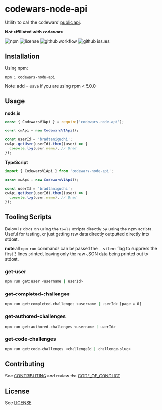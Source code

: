 # codewars-node-api

Utility to call the codewars' [public api](https://dev.codewars.com/#introduction).

**Not affiliated with codewars**.

<img alt="npm" src="https://img.shields.io/npm/v/codewars-node-api?style=flat-square"> <img alt="license" src="https://img.shields.io/github/license/bradtaniguchi/codewars-node-api?style=flat-square"> <img alt="github workflow" src="https://img.shields.io/github/workflow/status/bradtaniguchi/codewars-node-api/on-push-workflow?style=flat-square"> <img alt="github issues" src="https://img.shields.io/github/issues/bradtaniguchi/codewars-node-api?style=flat-square">

## Installation

Using npm:

```
npm i codewars-node-api
```

Note: add `--save` if you are using npm < 5.0.0

## Usage

**node.js**

```js
const { CodewarsV1Api } = require('codewars-node-api');

const cwApi = new CodewarsV1Api();

const userId = 'bradtaniguchi';
cwApi.getUser(userId).then((user) => {
  console.log(user.name); // Brad
});
```

**TypeScript**

```js
import { CodewarsV1Api } from 'codewars-node-api';

const cwApi = new CodewarsV1Api();

const userId = 'bradtaniguchi';
cwApi.getUser(userId).then((user) => {
  console.log(user.name); // Brad
});
```

## Tooling Scripts

Below is docs on using the `tools` scripts directly by using the npm scripts. Useful for testing, or
just getting raw data directly outputted directly into stdout.

**note** all `npm run` commands can be passed the `--silent` flag to suppress the first 2 lines printed, leaving only the raw JSON data being printed out to stdout.

### get-user

```bash
npm run get:user <username | userId>
```

### get-completed-challenges

```bash
npm run get:completed-challenges <username | userId> [page = 0]
```

### get-authored-challenges

```bash
npm run get:authored-challenges <username | userId>
```

### get-code-challenges

```bash
npm run get:code-challenges <challengeId | challenge-slug>
```

## Contributing

See [CONTRIBUTING](./CONTRIBUTING.md) and review the [CODE_OF_CONDUCT](./CODE_OF_CONDUCT).

## License

See [LICENSE](./LICENSE)
